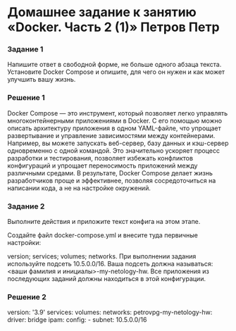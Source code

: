 # Домашнее задание к занятию «Docker. Часть 2 (1)»  Петров Петр

### Задание 1
Напишите ответ в свободной форме, не больше одного абзаца текста.
Установите Docker Compose и опишите, для чего он нужен и как может улучшить вашу жизнь.
### Решение 1
Docker Compose — это инструмент, который позволяет легко управлять многоконтейнерными приложениями в Docker. С его помощью можно описать архитектуру приложения в одном YAML-файле, что упрощает развертывание и управление зависимостями между контейнерами. Например, вы можете запускать веб-сервер, базу данных и кэш-сервер одновременно с одной командой. Это значительно ускоряет процесс разработки и тестирования, позволяет избежать конфликтов конфигураций и упрощает переносимость приложений между различными средами. В результате, Docker Compose делает жизнь разработчиков проще и эффективнее, позволяя сосредоточиться на написании кода, а не на настройке окружений.

### Задание 2
Выполните действия и приложите текст конфига на этом этапе.

Создайте файл docker-compose.yml и внесите туда первичные настройки:

version;
services;
volumes;
networks.
При выполнении задания используйте подсеть 10.5.0.0/16. Ваша подсеть должна называться: <ваши фамилия и инициалы>-my-netology-hw. Все приложения из последующих заданий должны находиться в этой конфигурации.
### Решение 2
version: '3.9'
services:
volumes:
networks:
  petrovpg-my-netology-hw:
    driver: bridge
    ipam:
      config:
        - subnet: 10.5.0.0/16
